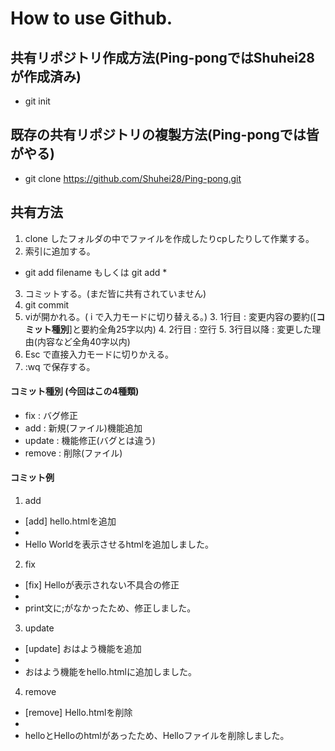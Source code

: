 # How to use Github.

## 共有リポジトリ作成方法(Ping-pongではShuhei28が作成済み)
- git init

## 既存の共有リポジトリの複製方法(Ping-pongでは皆がやる)
- git clone https://github.com/Shuhei28/Ping-pong.git

## 共有方法
1. clone したフォルダの中でファイルを作成したりcpしたりして作業する。
2. 索引に追加する。
  - git add filename もしくは git add *
3. コミットする。(まだ皆に共有されていません)
  1. git commit
  2. viが開かれる。( i で入力モードに切り替える。)
    3. 1行目 : 変更内容の要約([**コミット種別**]と要約全角25字以内)
    4. 2行目 : 空行
    5. 3行目以降 : 変更した理由(内容など全角40字以内)
  3. Esc で直接入力モードに切りかえる。
  4. :wq で保存する。


#### コミット種別 (今回はこの4種類)
- fix : バグ修正
- add : 新規(ファイル)機能追加
- update : 機能修正(バグとは違う)
- remove : 削除(ファイル)

#### コミット例
1. add
  - [add] hello.htmlを追加
  -
  - Hello Worldを表示させるhtmlを追加しました。
2. fix
  - [fix] Helloが表示されない不具合の修正
  -
  - print文に;がなかったため、修正しました。
3. update
  - [update] おはよう機能を追加
  -
  - おはよう機能をhello.htmlに追加しました。
4. remove
  - [remove] Hello.htmlを削除
  -
  - helloとHelloのhtmlがあったため、Helloファイルを削除しました。
